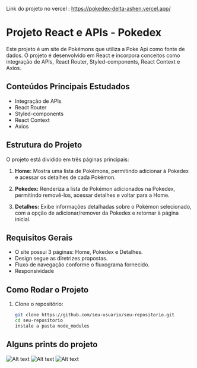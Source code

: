 Link do projeto no vercel : https://pokedex-delta-ashen.vercel.app/

# Projeto React e APIs - Pokedex

Este projeto é um site de Pokémons que utiliza a Poke Api como fonte de dados. O projeto é desenvolvido em React e incorpora conceitos como integração de APIs, React Router, Styled-components, React Context e Axios.

## Conteúdos Principais Estudados

- Integração de APIs
- React Router
- Styled-components
- React Context
- Axios

## Estrutura do Projeto

O projeto está dividido em três páginas principais:

1. **Home:** Mostra uma lista de Pokémons, permitindo adicionar à Pokedex e acessar os detalhes de cada Pokémon.

2. **Pokedex:** Renderiza a lista de Pokémon adicionados na Pokedex, permitindo removê-los, acessar detalhes e voltar para a Home.

3. **Detalhes:** Exibe informações detalhadas sobre o Pokémon selecionado, com a opção de adicionar/remover da Pokedex e retornar à página inicial.

## Requisitos Gerais

- O site possui 3 páginas: Home, Pokedex e Detalhes.
- Design segue as diretrizes propostas.
- Fluxo de navegação conforme o fluxograma fornecido.
- Responsividade

## Como Rodar o Projeto

1. Clone o repositório:
   ```bash
   git clone https://github.com/seu-usuario/seu-repositorio.git
   cd seu-repositorio   
   instale a pasta node_modules

## Alguns prints do projeto

   ![Alt text](/PrintDoProjeto/Home.png) 
   ![Alt text](/PrintDoProjeto/Pokedex.png) 
   ![Alt text](/PrintDoProjeto/DetailsPage.png)
